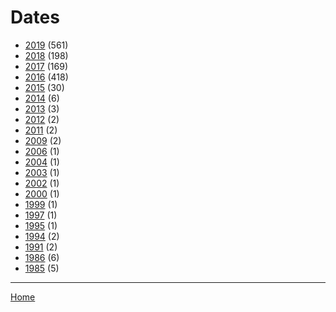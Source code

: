 # Dates

  * [2019](./2019/) (561)
  * [2018](./2018/) (198)
  * [2017](./2017/) (169)
  * [2016](./2016/) (418)
  * [2015](./2015/) (30)
  * [2014](./2014/) (6)
  * [2013](./2013/) (3)
  * [2012](./2012/) (2)
  * [2011](./2011/) (2)
  * [2009](./2009/) (2)
  * [2006](./2006/) (1)
  * [2004](./2004/) (1)
  * [2003](./2003/) (1)
  * [2002](./2002/) (1)
  * [2000](./2000/) (1)
  * [1999](./1999/) (1)
  * [1997](./1997/) (1)
  * [1995](./1995/) (1)
  * [1994](./1994/) (2)
  * [1991](./1991/) (2)
  * [1986](./1986/) (6)
  * [1985](./1985/) (5)

----

[Home](../)
